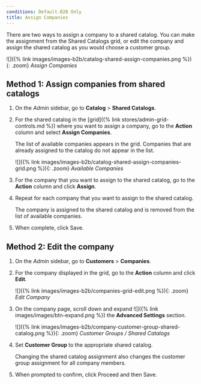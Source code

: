 ```yaml
---
conditions: Default.B2B Only
title: Assign Companies
---
```


There are two ways to assign a company to a shared catalog. You can make the assignment from the Shared Catalogs grid, or edit the company and assign the shared catalog as you would choose a customer group.

![]({% link images/images-b2b/catalog-shared-assign-companies.png %}){: .zoom}
_Assign Companies_

## Method 1: Assign companies from shared catalogs

1. On the _Admin_ sidebar, go to **Catalog** > **Shared Catalogs**.

1. For the shared catalog in the [grid]({% link stores/admin-grid-controls.md %}) where you want to assign a company, go to the **Action** column and select **Assign Companies**.

    The list of available companies appears in the grid. Companies that are already assigned to the catalog do not appear in the list.

    ![]({% link images/images-b2b/catalog-shared-assign-companies-grid.png %}){: .zoom}
    _Available Companies_

1. For the company that you want to assign to the shared catalog, go to the **Action** column and click **Assign**.

1. Repeat for each company that you want to assign to the shared catalog.

    The company is assigned to the shared catalog and is removed from the list of available companies.

1. When complete, click <span class="btn">Save</span>.

## Method 2: Edit the company

1. On the _Admin_ sidebar, go to **Customers** > **Companies**.

1. For the company displayed in the grid, go to the **Action** column and click **Edit**.

    ![]({% link images/images-b2b/companies-grid-edit.png %}){: .zoom}
    _Edit Company_

1. On the company page, scroll down and expand ![]({% link images/images/btn-expand.png %}) the **Advanced Settings** section.

    ![]({% link images/images-b2b/company-customer-group-shared-catalog.png %}){: .zoom}
    _Customer Groups / Shared Catalogs_

1. Set **Customer Group** to the appropriate shared catalog.

    Changing the shared catalog assignment also changes the customer group assignment for all company members.

1. When prompted to confirm, click <span class="btn">Proceed</span> and then <span class="btn">Save</span>.
